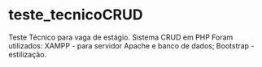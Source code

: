 # teste_tecnicoCRUD
Teste Técnico para vaga de estágio. Sistema CRUD em PHP
Foram utilizados: XAMPP - para servidor Apache e banco de dados;
Bootstrap - estilização.
